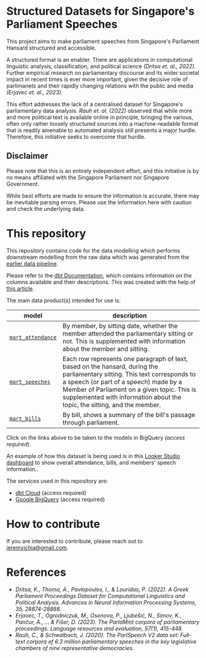 # Structured Datasets for Singapore's Parliament Speeches
This project aims to make parliament speeches from Singapore's Parliament Hansard structured and accessible. 

A structured format is an enabler. There are applications in computational linguistic analysis, classification, and political science *(Dritsa et. al., 2022)*. Further empirical research on parliamentary discourse and its wider societal impact in recent times is ever more important, given the decisive role of parlimanets and their rapidly changing relations with the public and media *(Erjavec et. al., 2023)*.

This effort addresses the lack of a centralised dataset for Singapore's parliamentary data analysis. *Rauh et. al. (2022)* observed that while more and more political text is available online in principle, bringing the various, often only rather loosely structured sources into a machine-readable format that is readily amenable to automated analysis still presents a major hurdle. Therefore, this initiative seeks to overcome that hurdle.

## Disclaimer

Please note that this is an entirely independent effort, and this initiative is by no means affiliated with the Singapore Parliament nor Singapore Government.

While best efforts are made to ensure the information is accurate, there may be inevitable parsing errors. Please use the information here with caution and check the underlying data.

# This repository

This repository contains code for the data modelling which performs downstream modelling from the raw data which was generated from the [earlier data pipeline](https://github.com/jeremychia/singapore-parliament-speeches/).

Please refer to the [dbt Documentation](https://jeremychia.github.io/singapore-parliament-speeches-dbt/#!/overview), which contains information on the columns available and their descriptions. This was created with the help of [this article](https://medium.com/dbt-local-taiwan/host-dbt-documentation-site-with-github-pages-in-5-minutes-7b80e8b62feb).

The main data product(s) intended for use is:

| model | description |
|-------|-------------|
|[`mart_attendance`](https://console.cloud.google.com/bigquery?ws=!1m5!1m4!4m3!1ssingapore-parliament-speeches!2sprod_mart!3smart_attendance)|By member, by sitting date, whether the member attended the parliamentary sitting or not. This is supplemented with information about the member and sitting.|
|[`mart_speeches`](https://console.cloud.google.com/bigquery?ws=!1m5!1m4!4m3!1ssingapore-parliament-speeches!2sprod_mart!3smart_speeches)|Each row represents one paragraph of text, based on the hansard, during the parliamentary sitting. This text corresponds to a speech (or part of a speech) made by a Member of Parliament on a given topic. This is supplemented with information about the topic, the sitting, and the member.|
|[`mart_bills`](https://console.cloud.google.com/bigquery?ws=!1m5!1m4!4m3!1ssingapore-parliament-speeches!2sprod_mart!3smart_bills)|By bill, shows a summary of the bill's passage through parliament.|

Click on the links above to be taken to the models in BigQuery _(access required)_.

An example of how this dataset is being used is in this [Looker Studio dashboard](https://lookerstudio.google.com/s/qYJulld3Ss8) to show overall attendance, bills, and members' speech information..

The services used in this repository are:

* [dbt Cloud](https://cloud.getdbt.com/) (access required)
* [Google BigQuery](https://console.cloud.google.com/bigquery?project=singapore-parliament-speeches&supportedpurview=project) (access required)

# How to contribute

If you are interested to contribute, please reach out to jeremyjchia@gmail.com. 

# References
* *Dritsa, K., Thoma, A., Pavlopoulos, I., & Louridas, P. (2022). A Greek Parliament Proceedings Dataset for Computational Linguistics and Political Analysis. Advances in Neural Information Processing Systems, 35, 28874-28888.*
* *Erjavec, T., Ogrodniczuk, M., Osenova, P., Ljubešić, N., Simov, K., Pančur, A., ... & Fišer, D. (2023). The ParlaMint corpora of parliamentary proceedings. Language resources and evaluation, 57(1), 415-448.*
* *Rauh, C., & Schwalbach, J. (2020). The ParlSpeech V2 data set: Full-text corpora of 6.3 million parliamentary speeches in the key legislative chambers of nine representative democracies.*
